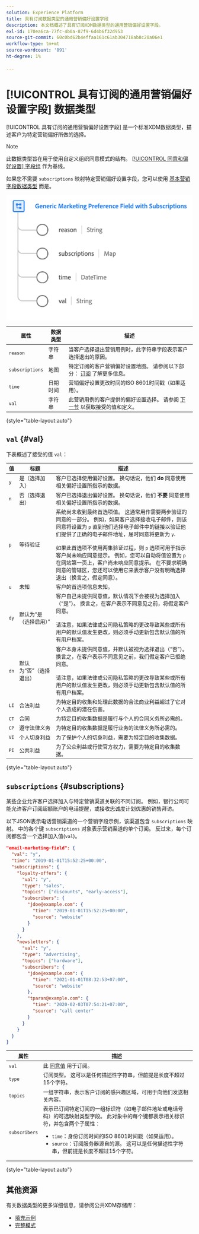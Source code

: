 ```yaml
---
solution: Experience Platform
title: 具有订阅数据类型的通用营销偏好设置字段
description: 本文档概述了具有订阅XDM数据类型的通用营销偏好设置字段。
exl-id: 170ea6ca-77fc-4b0a-87f9-6d4b6f32d953
source-git-commit: 60c0bd62b4effaa161c61ab304718ab8c20a06e1
workflow-type: tm+mt
source-wordcount: '891'
ht-degree: 1%

---
```


# [!UICONTROL 具有订阅的通用营销偏好设置字段] 数据类型

[!UICONTROL 具有订阅的通用营销偏好设置字段] 是一个标准XDM数据类型，描述客户为特定营销偏好所做的选择。

>[!NOTE]
>
>此数据类型旨在用于使用自定义组织同意模式的结构。 [[!UICONTROL 同意和偏好设置] 字段组](../field-groups/profile/consents.md) 作为基线。
>
>如果您不需要 `subscriptions` 映射特定营销偏好设置字段，您可以使用 [基本营销字段数据类型](./marketing-field.md) 而是。

![](../images/data-types/marketing-field-subscriptions.png)

| 属性 | 数据类型 | 描述 |
| --- | --- | --- |
| `reason` | 字符串 | 当客户选择退出营销用例时，此字符串字段表示客户选择退出的原因。 |
| `subscriptions` | 地图 | 特定订阅的客户营销偏好设置地图。 请参阅以下部分： [订阅](#subscriptions) 了解更多信息。 |
| `time` | 日期时间 | 营销偏好设置更改时间的ISO 8601时间戳（如果适用）。 |
| `val` | 字符串 | 此营销用例的客户提供的偏好设置选择。 请参阅 [下一节](#val) 以获取接受的值和定义。 |

{style="table-layout:auto"}

## `val` {#val}

下表概述了接受的值 `val`：

| 值 | 标题 | 描述 |
| --- | --- | --- |
| `y` | 是（选择加入） | 客户已选择使用偏好设置。 换句话说，他们 **do** 同意使用相关偏好设置所指示的数据。 |
| `n` | 否（选择退出） | 客户已选择退出偏好设置。 换句话说，他们 **不要** 同意使用相关偏好设置所指示的数据。 |
| `p` | 等待验证 | 系统尚未收到最终首选项值。 这通常用作需要两步验证的同意的一部分。 例如，如果客户选择接收电子邮件，则该同意将设置为 `p` 直到他们选择电子邮件中的链接以验证他们提供了正确的电子邮件地址，届时同意将更新为 `y`.<br><br>如果此首选项不使用两集验证过程，则 `p` 选项可用于指示客户尚未响应同意提示。 例如，您可以自动将值设置为 `p` 在网站第一页上，客户尚未响应同意提示。 在不要求明确同意的管辖区，您还可以使用它来表示客户没有明确选择退出（换言之，假定同意）。 |
| `u` | 未知 | 客户的首选项信息未知。 |
| `dy` | 默认为“是（选择启用）” | 客户自己未提供同意值，默认情况下会被视为选择加入（“是”）。 换言之，在客户表示不同意见之前，将假定客户同意。<br><br>请注意，如果法律或公司隐私策略的更改导致某些或所有用户的默认值发生更改，则必须手动更新包含默认值的所有用户档案。 |
| `dn` | 默认为“否”（选择退出） | 客户本身未提供同意值，并默认被视为选择退出（“否”）。 换言之，在客户表示不同意见之前，我们假定客户已拒绝同意。<br><br>请注意，如果法律或公司隐私策略的更改导致某些或所有用户的默认值发生更改，则必须手动更新包含默认值的所有用户档案。 |
| `LI` | 合法利益 | 为特定目的收集和处理此数据的合法商业利益超过了它对个人造成的潜在伤害。 |
| `CT` | 合同 | 为特定目的收集数据是履行与个人的合同义务所必需的。 |
| `CP` | 遵守法律义务 | 为特定目的收集数据是履行业务的法律义务所必需的。 |
| `VI` | 个人切身利益 | 为了保护个人的切身利益，需要为特定目的收集数据。 |
| `PI` | 公共利益 | 为了公众利益或行使官方权力，需要为特定目的收集数据。 |

{style="table-layout:auto"}

## `subscriptions` {#subscriptions}

某些企业允许客户选择加入与特定营销渠道关联的不同订阅。 例如，银行公司可能允许客户订阅超额账户的电话提醒，或接收忠诚度计划优惠的销售拜访。

以下JSON表示电话营销渠道的一个营销字段示例，该渠道包含 `subscriptions` 映射。 中的各个键 `subscriptions` 对象表示营销渠道的单个订阅。 反过来，每个订阅都包含一个选择加入值(`val`)。

```json
"email-marketing-field": {
  "val": "y",
  "time": "2019-01-01T15:52:25+00:00",
  "subscriptions": {
    "loyalty-offers": {
      "val": "y",
      "type": "sales",
      "topics": ["discounts", "early-access"],
      "subscribers": {
        "jdoe@example.com": {
          "time": "2019-01-01T15:52:25+00:00",
          "source": "website"
        }
      }
    },
    "newsletters": {
      "val": "y",
      "type": "advertising",
      "topics": ["hardware"],
      "subscribers": {
        "jdoe@example.com": {
          "time": "2021-01-01T08:32:53+07:00",
          "source": "website"
        },
        "tparan@example.com": {
          "time": "2020-02-03T07:54:21+07:00",
          "source": "call center"
        }
      }
    }
  }
}
```

| 属性 | 描述 |
| --- | --- |
| `val` | 此 [同意值](#val) 用于订阅。 |
| `type` | 订阅类型。 这可以是任何描述性字符串，但前提是长度不超过15个字符。 |
| `topics` | 一组字符串，表示客户订阅的感兴趣区域，可用于向他们发送相关内容。 |
| `subscribers` | 表示已订阅特定订阅的一组标识符（如电子邮件地址或电话号码）的可选映射类型字段。 此对象中的每个键都表示相关标识符，并包含两个子属性： <ul><li>`time`：身份订阅时间的ISO 8601时间戳（如果适用）。</li><li>`source`：订阅服务器源自的源。 这可以是任何描述性字符串，但前提是长度不超过15个字符。</li></ul> |

{style="table-layout:auto"}

## 其他资源

有关数据类型的更多详细信息，请参阅公共XDM存储库：

* [填充示例](https://github.com/adobe/xdm/blob/master/components/datatypes/consent/marketing-field-basic.example.1.json)
* [完整模式](https://github.com/adobe/xdm/blob/master/components/datatypes/consent/marketing-field-basic.schema.json)
